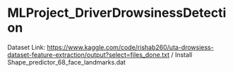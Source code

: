 # MLProject_DriverDrowsinessDetection

Dataset Link: https://www.kaggle.com/code/rishab260/uta-drowsiess-dataset-feature-extraction/output?select=files_done.txt 
/
Install Shape_predictor_68_face_landmarks.dat

